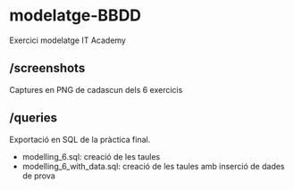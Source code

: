 # modelatge-BBDD
Exercici modelatge IT Academy

## /screenshots
Captures en PNG de cadascun dels 6 exercicis

## /queries
Exportació en SQL de la pràctica final.
  - modelling_6.sql: creació de les taules
  - modelling_6_with_data.sql: creació de les taules amb inserció de dades de prova
